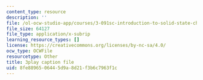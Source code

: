 ```yaml
---
content_type: resource
description: ''
file: /ol-ocw-studio-app/courses/3-091sc-introduction-to-solid-state-chemistry-fall-2010/8fe8896506445d9a8d21f3b6c7963f1c_c_4dDw7iLn8.vtt
file_size: 64127
file_type: application/x-subrip
learning_resource_types: []
license: https://creativecommons.org/licenses/by-nc-sa/4.0/
ocw_type: OCWFile
resourcetype: Other
title: 3play caption file
uid: 8fe88965-0644-5d9a-8d21-f3b6c7963f1c
---
```

